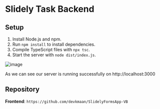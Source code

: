 # Slidely Task Backend

## Setup

1. Install Node.js and npm.
2. Run `npm install` to install dependencies.
3. Compile TypeScript files with `npx tsc`.
4. Start the server with `node dist/index.js`.

![image](https://github.com/devkmaan/SlidelyTaskBackend/assets/140909236/842d1da9-2f55-45d1-ace5-be310b29076a)

As we can see our server is running successfully on http://localhost:3000

## Repository

**Frontend**: `https://github.com/devkmaan/SlidelyFormsApp-VB`
